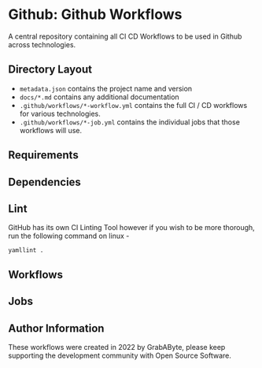 # Github: Github Workflows

A central repository containing all CI CD Workflows to be used in Github across technologies.

## Directory Layout

* `metadata.json` contains the project name and version
* `docs/*.md` contains any additional documentation
* `.github/workflows/*-workflow.yml` contains the full CI / CD workflows for various technologies.
* `.github/workflows/*-job.yml` contains the individual jobs that those workflows will use.

## Requirements

## Dependencies

## Lint

GitHub has its own CI Linting Tool however if you wish to be more thorough, run the following command on linux -

```
yamllint .
```

## Workflows
## Jobs

## Author Information
These workflows were created in 2022 by GrabAByte, please keep supporting the development community with Open Source Software. 
